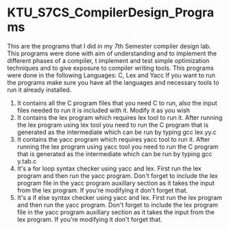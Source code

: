 # KTU_S7CS_CompilerDesign_Programs
This are the programs that I did in my 7th Semester compiler design lab.
This programs were done with aim of understanding and to implement the different phases of a compiler, t implement and test simple optimization techniques and to give exposure to compiler writing tools. 
This programs were done in the following Languages: C, Lex and Yacc
If you want to run the programs make sure you have all the languages and necessary tools to run it already installed.

1. It contains all the C program files that you need C to run, also the input files needed to run it is included with it.
   Modify it as you wish
2. It contains the lex program which requires lex tool to run it. After running the lex program using lex tool you need to run the C program that is generated as the intermediate which can be run by typing gcc lex.yy.c
3. It contains the yacc program which requires yacc tool to run it. After running the lex program using yacc tool you need to run the C program that is generated as the intermediate which can be run by typing gcc y.tab.c
4. It's a for loop syntax checker using yacc and lex. First run the lex program and then run the yacc program. Don't forget to include the lex program file in the yacc program auxillary section as it takes the input from the lex program. If you're modifying it don't forget that.
5. It's a if else syntax checker using yacc and lex. First run the lex program and then run the yacc program. Don't forget to include the lex program file in the yacc program auxillary section as it takes the input from the lex program. If you're modifying it don't forget that.



